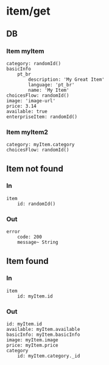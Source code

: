 # item/get

## DB

### Item myItem
	category: randomId()
	basicInfo
		pt_br
			description: 'My Great Item'
			language: 'pt_br'
			name: 'My Item'
	choicesFlow: randomId()
	image: 'image-url'
	price: 3.14
	available: true
	enterpriseItem: randomId()

### Item myItem2
	category: myItem.category
	choicesFlow: randomId()

## Item not found

### In
	item
		id: randomId()
### Out
	error
		code: 200
		message~ String

## Item found

### In
	item
		id: myItem.id
### Out
	id: myItem.id
	available: myItem.available
	basicInfo: myItem.basicInfo
	image: myItem.image
	price: myItem.price
	category
		id: myItem.category._id